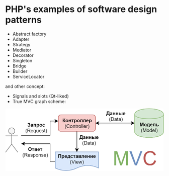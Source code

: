 # PHP's examples of software design patterns

- Abstract factory
- Adapter
- Strategy
- Mediator
- Decorator
- Singleton
- Bridge
- Builder
- ServiceLocator

and other concept:

- Signals and slots (Qt-liked)
- True MVC graph scheme:

![](asset/img/MVC.png)
